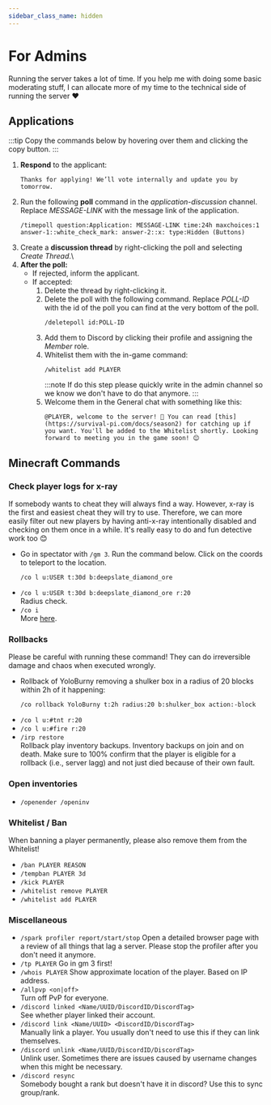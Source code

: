 ```yaml
---
sidebar_class_name: hidden
---
```


# For Admins

Running the server takes a lot of time. If you help me with doing some basic moderating stuff, I can allocate more of my time to the technical side of running the server ❤️

## Applications

:::tip
Copy the commands below by hovering over them and clicking the copy button.
:::

1. **Respond** to the applicant:
    ```
    Thanks for applying! We’ll vote internally and update you by tomorrow.
    ```
2. Run the following **poll** command in the *application-discussion* channel. Replace *MESSAGE-LINK* with the message link of the application.
    ```
    /timepoll question:Application: MESSAGE-LINK time:24h maxchoices:1 answer-1::white_check_mark: answer-2::x: type:Hidden (Buttons)
    ```
3. Create a **discussion thread** by right-clicking the poll and selecting *Create Thread*.\
4. **After the poll:**
    - If rejected, inform the applicant.
    - If accepted:
        1. Delete the thread by right-clicking it.
        2. Delete the poll with the following command. Replace *POLL-ID* with the id of the poll you can find at the very bottom of the poll.
            ```
            /deletepoll id:POLL-ID
            ```
        3. Add them to Discord by clicking their profile and assigning the *Member* role.
        4. Whitelist them with the in-game command: 
            ```
            /whitelist add PLAYER
            ```
            :::note
            If do this step please quickly write in the admin channel so we know we don't have to do that anymore.
            :::
        5. Welcome them in the General chat with something like this:
            ```
            @PLAYER, welcome to the server! 🥳 You can read [this](https://survival-pi.com/docs/season2) for catching up if you want. You'll be added to the Whitelist shortly. Looking forward to meeting you in the game soon! 😊
            ```

## Minecraft Commands

### Check player logs for x-ray

If somebody wants to cheat they will always find a way. However, x-ray is the first and easiest cheat they will try to use. Therefore, we can more easily filter out new players by having anti-x-ray intentionally disabled and checking on them once in a while. It's really easy to do and fun detective work too 😊

- Go in spectator with `/gm 3`. Run the command below. Click on the coords to teleport to the location.
    ```
    /co l u:USER t:30d b:deepslate_diamond_ore
    ```
- `/co l u:USER t:30d b:deepslate_diamond_ore r:20`\
Radius check.
- `/co i`\
More [here](./Features/coreprotect.md).

### Rollbacks

Please be careful with running these command! They can do irreversible damage and chaos when executed wrongly.

- Rollback of YoloBurny removing a shulker box in a radius of 20 blocks within 2h of it happening:
    ```
    /co rollback YoloBurny t:2h radius:20 b:shulker_box action:-block
    ```
- `/co l u:#tnt r:20`
- `/co l u:#fire r:20`
- `/irp restore`\
Rollback play inventory backups. Inventory backups on join and on death. Make sure to 100% confirm that the player is eligible for a rollback (i.e., server lagg) and not just died because of their own fault.

### Open inventories

- `/openender /openinv`

### Whitelist / Ban

When banning a player permanently, please also remove them from the Whitelist!

- `/ban PLAYER REASON`
- `/tempban PLAYER 3d`
- `/kick PLAYER`
- `/whitelist remove PLAYER`
- `/whitelist add PLAYER`

### Miscellaneous

- `/spark profiler report/start/stop` Open a detailed browser page with a review of all things that lag a server. Please stop the profiler after you don't need it anymore.
- `/tp PLAYER` Go in gm 3 first! 
- `/whois PLAYER` Show approximate location of the player. Based on IP address.
- `/allpvp <on|off>`\
Turn off PvP for everyone.
- `/discord linked <Name/UUID/DiscordID/DiscordTag>`\
See whether player linked their account.
- `/discord link <Name/UUID> <DiscordID/DiscordTag>`\
Manually link a player. You usually don't need to use this if they can link themselves.
- `/discord unlink <Name/UUID/DiscordID/DiscordTag>`\
Unlink user. Sometimes there are issues caused by username changes when this might be necessary.
- `/discord resync`\
Somebody bought a rank but doesn't have it in discord? Use this to sync group/rank.